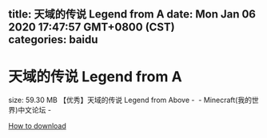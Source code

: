 
title: 天域的传说 Legend from A
date: Mon Jan 06 2020 17:47:57 GMT+0800 (CST)    
categories: baidu
---

# 天域的传说 Legend from A
size: 59.30 MB
 【优秀】天域的传说 Legend from Above -  - Minecraft(我的世界)中文论坛 -
 

[How to download](https://bpcam.bemobtrk.com/go/2ceec3aa-1ca2-46d6-b9ff-aaa5c184517c?jno=1783)